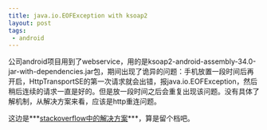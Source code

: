 ```yaml
---
title: java.io.EOFException with ksoap2
layout: post
tags:
 - android
---
```



公司android项目用到了webservice，用的是ksoap2-android-assembly-34.0-jar-with-dependencies.jar包，期间出现了诡异的问题：手机放置一段时间后再开启，HttpTransportSE的第一次请求就会出错，报java.io.EOFException，然后稍后连续的请求一直是好的。但是放一段时间之后会重复出现该问题。没有具体了解机制，从解决方案来看，应该是http重连问题。

这边是***[stackoverflow中的解决方案](http://stackoverflow.com/questions/22680533/java-io-eofexception-using-ksoap2-lib-libcore-io-streams-readasciilinestreams-j)***，算是留个档吧。
